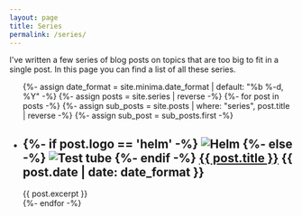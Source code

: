 ```yaml
---
layout: page
title: Series
permalink: /series/
---
```

I've written a few series of blog posts on topics that are too big to fit in a
single post. In this page you can find a list of all these series.

<ul class="series-list">
{%- assign date_format = site.minima.date_format | default: "%b %-d, %Y" -%}
{%- assign posts = site.series | reverse -%}
{%- for post in posts -%}
  {%- assign sub_posts = site.posts | where: "series", post.title | reverse -%}
  {%- assign sub_post = sub_posts.first -%}
  <li class="series-item">
    <h2>
      {%- if post.logo == 'helm' -%}
      <img class="tube" src="{{ site.baseurl }}/assets/helm-blue-vector.svg" alt="Helm">
      {%- else -%}
      <img class="tube" src="{{ site.baseurl }}/assets/test-tube-4-128.png" alt="Test tube">
      {%- endif -%}
      <a href="{{ sub_post.url | relative_url }}">{{ post.title }}</a>
      <time class="dt-published" datetime="{{ post.date | date_to_xmlschema }}">
        {{ post.date | date: date_format }}
      </time>
    </h2>
    {{ post.excerpt }}
  </li>
{%- endfor -%}
</ul>
